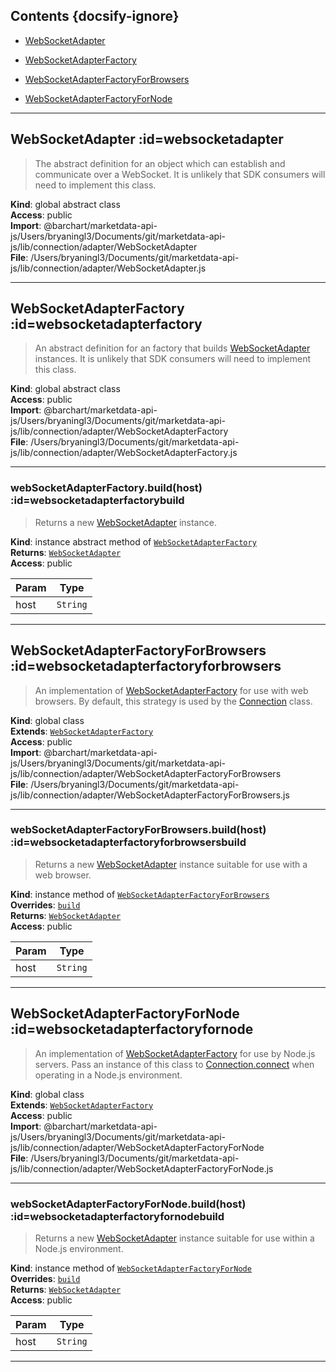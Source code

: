 ## Contents {docsify-ignore}

* [WebSocketAdapter](#WebSocketAdapter) 

* [WebSocketAdapterFactory](#WebSocketAdapterFactory) 

* [WebSocketAdapterFactoryForBrowsers](#WebSocketAdapterFactoryForBrowsers) 

* [WebSocketAdapterFactoryForNode](#WebSocketAdapterFactoryForNode) 


* * *

## WebSocketAdapter :id=websocketadapter
> The abstract definition for an object which can establish and
> communicate over a WebSocket. It is unlikely that SDK consumers
> will need to implement this class.

**Kind**: global abstract class  
**Access**: public  
**Import**: @barchart/marketdata-api-js/Users/bryaningl3/Documents/git/marketdata-api-js/lib/connection/adapter/WebSocketAdapter  
**File**: /Users/bryaningl3/Documents/git/marketdata-api-js/lib/connection/adapter/WebSocketAdapter.js  

* * *

## WebSocketAdapterFactory :id=websocketadapterfactory
> An abstract definition for an factory that builds [WebSocketAdapter](/content/sdk/lib-connection-adapter?id=websocketadapter)
> instances. It is unlikely that SDK consumers will need to implement this class.

**Kind**: global abstract class  
**Access**: public  
**Import**: @barchart/marketdata-api-js/Users/bryaningl3/Documents/git/marketdata-api-js/lib/connection/adapter/WebSocketAdapterFactory  
**File**: /Users/bryaningl3/Documents/git/marketdata-api-js/lib/connection/adapter/WebSocketAdapterFactory.js  

* * *

### webSocketAdapterFactory.build(host) :id=websocketadapterfactorybuild
> Returns a new [WebSocketAdapter](/content/sdk/lib-connection-adapter?id=websocketadapter) instance.

**Kind**: instance abstract method of [<code>WebSocketAdapterFactory</code>](#WebSocketAdapterFactory)  
**Returns**: [<code>WebSocketAdapter</code>](#WebSocketAdapter)  
**Access**: public  

| Param | Type |
| --- | --- |
| host | <code>String</code> | 


* * *

## WebSocketAdapterFactoryForBrowsers :id=websocketadapterfactoryforbrowsers
> An implementation of [WebSocketAdapterFactory](/content/sdk/lib-connection-adapter?id=websocketadapterfactory) for use with web browsers. By default,
> this strategy is used by the [Connection](/content/sdk/lib-connection?id=connection) class.

**Kind**: global class  
**Extends**: [<code>WebSocketAdapterFactory</code>](#WebSocketAdapterFactory)  
**Access**: public  
**Import**: @barchart/marketdata-api-js/Users/bryaningl3/Documents/git/marketdata-api-js/lib/connection/adapter/WebSocketAdapterFactoryForBrowsers  
**File**: /Users/bryaningl3/Documents/git/marketdata-api-js/lib/connection/adapter/WebSocketAdapterFactoryForBrowsers.js  

* * *

### webSocketAdapterFactoryForBrowsers.build(host) :id=websocketadapterfactoryforbrowsersbuild
> Returns a new [WebSocketAdapter](/content/sdk/lib-connection-adapter?id=websocketadapter) instance suitable for use
> with a web browser.

**Kind**: instance method of [<code>WebSocketAdapterFactoryForBrowsers</code>](#WebSocketAdapterFactoryForBrowsers)  
**Overrides**: [<code>build</code>](#WebSocketAdapterFactorybuild)  
**Returns**: [<code>WebSocketAdapter</code>](#WebSocketAdapter)  
**Access**: public  

| Param | Type |
| --- | --- |
| host | <code>String</code> | 


* * *

## WebSocketAdapterFactoryForNode :id=websocketadapterfactoryfornode
> An implementation of [WebSocketAdapterFactory](/content/sdk/lib-connection-adapter?id=websocketadapterfactory) for use by Node.js servers. Pass
> an instance of this class to [Connection.connect](#connectionconnect) when operating in a Node.js
> environment.

**Kind**: global class  
**Extends**: [<code>WebSocketAdapterFactory</code>](#WebSocketAdapterFactory)  
**Access**: public  
**Import**: @barchart/marketdata-api-js/Users/bryaningl3/Documents/git/marketdata-api-js/lib/connection/adapter/WebSocketAdapterFactoryForNode  
**File**: /Users/bryaningl3/Documents/git/marketdata-api-js/lib/connection/adapter/WebSocketAdapterFactoryForNode.js  

* * *

### webSocketAdapterFactoryForNode.build(host) :id=websocketadapterfactoryfornodebuild
> Returns a new [WebSocketAdapter](/content/sdk/lib-connection-adapter?id=websocketadapter) instance suitable for use
> within a Node.js environment.

**Kind**: instance method of [<code>WebSocketAdapterFactoryForNode</code>](#WebSocketAdapterFactoryForNode)  
**Overrides**: [<code>build</code>](#WebSocketAdapterFactorybuild)  
**Returns**: [<code>WebSocketAdapter</code>](#WebSocketAdapter)  
**Access**: public  

| Param | Type |
| --- | --- |
| host | <code>String</code> | 


* * *

